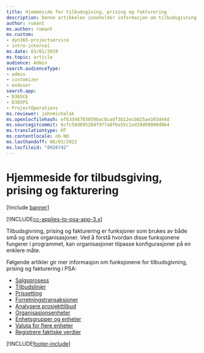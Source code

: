 ```yaml
---
title: Hjemmeside for tilbudsgiving, prising og fakturering
description: Denne artikkelen inneholder informasjon om tilbudsgivning, prising og fakturering.
author: rumant
ms.author: rumant
ms.custom:
- dyn365-projectservice
- intro-internal
ms.date: 03/01/2019
ms.topic: article
audience: Admin
search.audienceType:
- admin
- customizer
- enduser
search.app:
- D365CE
- D365PS
- ProjectOperations
ms.reviewer: johnmichalak
ms.openlocfilehash: ef63d48703059bac8cadf3b12ecb025ae103d44d
ms.sourcegitcommit: 6cfc50d89528df977a8f6a55c1ad39d99800d9b4
ms.translationtype: HT
ms.contentlocale: nb-NO
ms.lasthandoff: 06/03/2022
ms.locfileid: "8926742"
---
```

# <a name="quoting-pricing-and-billing-home-page"></a>Hjemmeside for tilbudsgiving, prising og fakturering

[!include [banner](../includes/psa-now-project-operations.md)]

[!INCLUDE[cc-applies-to-psa-app-3.x](../includes/cc-applies-to-psa-app-3x.md)]

Tilbudsgivning, prising og fakturering er funksjoner som brukes av både små og store organisasjoner. Ved å forstå hvordan disse funksjonene fungerer i programmet, kan organisasjoner tilpasse konfigurasjoner på en enklere måte.

Følgende artikler gir mer informasjon om funksjonene for tilbudsgivning, prising og fakturering i PSA:

- [Salgsprosess](basic-sales-process.md)
- [Tilbudslinjer](basic-quote-lines.md)
- [Prissetting](basic-pricing.md)
- [Forretningstransaksjoner](basic-business-transactions.md)
- [Analysere prosjekttilbud](basic-analyzing-quotes.md)
- [Organisasjonsenheter](advanced-organizational.md)
- [Enhetsgrupper og enheter](advanced-units.md)
- [Valuta for flere enheter](advanced-currency.md)
- [Registrere faktiske verdier](advanced-actuals.md)


[!INCLUDE[footer-include](../includes/footer-banner.md)]
